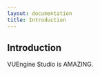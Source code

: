```yaml
---
layout: documentation
title: Introduction
---
```


Introduction
------------

VUEngine Studio is AMAZING.